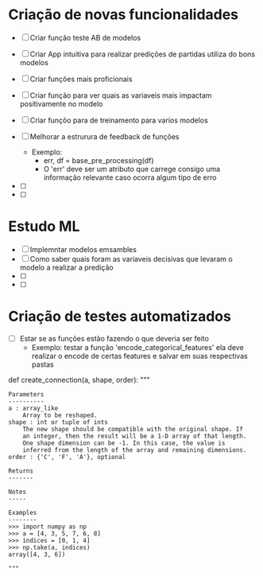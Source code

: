 
# Criação de novas funcionalidades
- [ ] Criar função teste AB de modelos
- [ ] Criar App intuitiva para realizar predições de partidas utiliza do bons modelos
- [ ] Criar funções mais proficionais
- [ ] Criar função para ver quais as variaveis mais impactam positivamente no modelo
- [ ] Criar funçõo para de treinamento para varios modelos
- [ ] Melhorar a estrurura de feedback de funções
    - Exemplo: 
        - err, df = base_pre_processing(df)
        - O 'err' deve ser um atributo que carrege consigo uma informação relevante caso ocorra algum tipo de erro

- [ ]
- [ ]



# Estudo ML
- [ ] Implemntar modelos emsambles
- [ ] Como saber quais foram as variaveis decisivas que levaram o modelo a realizar a predição
- [ ]
- [ ]



# Criação de testes automatizados
- [ ] Estar se as funções estão fazendo o que deveria ser feito
    - Exemplo: testar a função 'encode_categorical_features' ela deve realizar o encode de certas features e salvar em suas respectivas pastas




def create_connection(a, shape, order):
    """
    
    Parameters
    ----------
    a : array_like
        Array to be reshaped.
    shape : int or tuple of ints
        The new shape should be compatible with the original shape. If
        an integer, then the result will be a 1-D array of that length.
        One shape dimension can be -1. In this case, the value is
        inferred from the length of the array and remaining dimensions.
    order : {'C', 'F', 'A'}, optional

    Returns
    -------

    Notes
    -----

    Examples
    --------
    >>> import numpy as np
    >>> a = [4, 3, 5, 7, 6, 8]
    >>> indices = [0, 1, 4]
    >>> np.take(a, indices)
    array([4, 3, 6])

    """